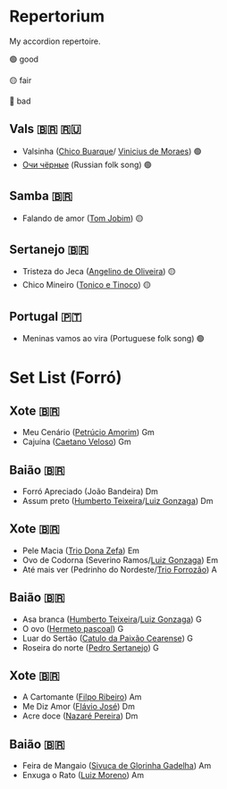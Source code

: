 # Repertorium
My accordion repertoire.

:green_circle: good 

:yellow_circle: fair

:red_circle: bad


## Vals :brazil: :ru:
- Valsinha ([Chico Buarque](https://en.wikipedia.org/wiki/Chico_Buarque)/ [Vinicius de Moraes](https://en.wikipedia.org/wiki/Vinicius_de_Moraes)) :green_circle:
- [Очи чёрные](https://en.wikipedia.org/wiki/Dark_Eyes_(song) "Dark eyes") (Russian folk song) :green_circle:

## Samba :brazil:
- Falando de amor ([Tom Jobim](https://en.wikipedia.org/wiki/Ant%C3%B4nio_Carlos_Jobim)) :yellow_circle:

## Sertanejo :brazil:
- Tristeza do Jeca ([Angelino de Oliveira](https://pt.wikipedia.org/wiki/Angelino_de_Oliveira)) :yellow_circle:
- Chico Mineiro ([Tonico e Tinoco](https://en.wikipedia.org/wiki/Tonico_%26_Tinoco)) :yellow_circle:

## Portugal :portugal:
- Meninas vamos ao vira (Portuguese folk song) :green_circle:



# Set List (Forró)

## Xote :brazil:
- Meu Cenário ([Petrúcio Amorim](https://pt.wikipedia.org/wiki/Petr%C3%BAcio_Amorim)) Gm
- Cajuína ([Caetano Veloso](https://en.wikipedia.org/wiki/Caetano_Veloso)) Gm

## Baião :brazil:
- Forró Apreciado (João Bandeira) Dm
- Assum preto ([Humberto Teixeira](https://en.wikipedia.org/wiki/Humberto_Teixeira)/[Luiz Gonzaga](https://en.wikipedia.org/wiki/Luiz_Gonzaga)) Dm

## Xote :brazil:
- Pele Macia ([Trio Dona Zefa](http://www.triodonazefa.com.br/o-trio)) Em
- Ovo de Codorna (Severino Ramos/[Luiz Gonzaga](https://en.wikipedia.org/wiki/Luiz_Gonzaga)) Em
- Até mais ver (Pedrinho do Nordeste/[Trio Forrozão](https://pt.wikipedia.org/wiki/Trio_Forroz%C3%A3o)) A

## Baião :brazil:
- Asa branca ([Humberto Teixeira](https://en.wikipedia.org/wiki/Humberto_Teixeira)/[Luiz Gonzaga](https://en.wikipedia.org/wiki/Luiz_Gonzaga)) G
- O ovo ([Hermeto pascoal](https://en.wikipedia.org/wiki/Hermeto_Pascoal)) G
- Luar do Sertão ([Catulo da Paixão Cearense](https://pt.wikipedia.org/wiki/Catulo_da_Paix%C3%A3o_Cearense)) G
- Roseira do norte ([Pedro Sertanejo](https://pt.wikipedia.org/wiki/Pedro_Sertanejo)) G

## Xote :brazil:
- A Cartomante ([Filpo Ribeiro](https://www.instagram.com/filpoeafeira/)) Am
- Me Diz Amor ([Flávio José](https://pt.wikipedia.org/wiki/Fl%C3%A1vio_Jos%C3%A9)) Dm
- Acre doce ([Nazaré Pereira](https://pt.wikipedia.org/wiki/Nazar%C3%A9_Pereira)) Dm

## Baião :brazil:
- Feira de Mangaio ([Sivuca de Glorinha Gadelha](https://en.wikipedia.org/wiki/Sivuca)) Am
- Enxuga o Rato ([Luiz Moreno](https://immub.org/compositor/luis-moreno)) Am
